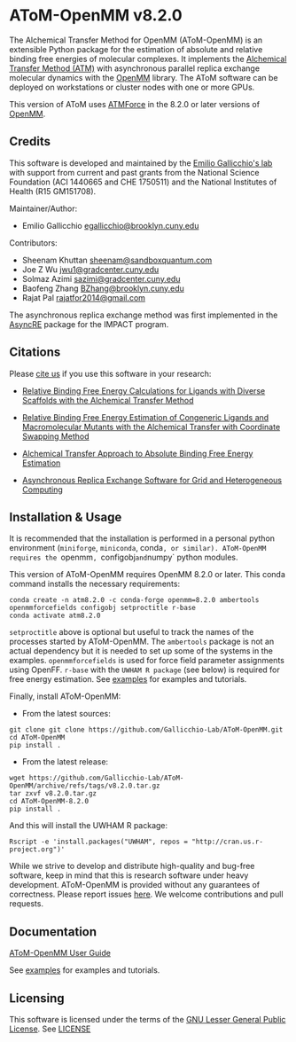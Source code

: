 AToM-OpenMM v8.2.0
====================

The Alchemical Transfer Method for OpenMM (AToM-OpenMM) is an extensible Python package for the estimation of absolute and relative binding free energies of molecular complexes. It implements the [Alchemical Transfer Method (ATM)](https://pubs.acs.org/doi/10.1021/acs.jcim.1c01129) with  asynchronous parallel replica exchange molecular dynamics with the [OpenMM](https://github.com/openmm) library. The AToM software can be deployed on workstations or cluster nodes with one or more GPUs.

This version of AToM uses [ATMForce](https://github.com/openmm/openmm/pull/4110) in the 8.2.0 or later versions of [OpenMM](https://github.com/openmm/openmm). 

Credits
-------

This software is developed and maintained by the [Emilio Gallicchio's lab](http://www.compmolbiophysbc.org) with support from current and past grants from the National Science Foundation (ACI 1440665 and CHE 1750511) and the National Institutes of Health (R15 GM151708).

Maintainer/Author:

- Emilio Gallicchio <egallicchio@brooklyn.cuny.edu>

Contributors:

- Sheenam Khuttan <sheenam@sandboxquantum.com>
- Joe Z Wu <jwu1@gradcenter.cuny.edu>
- Solmaz Azimi <sazimi@gradcenter.cuny.edu>
- Baofeng Zhang <BZhang@brooklyn.cuny.edu>
- Rajat Pal <rajatfor2014@gmail.com>

The asynchronous replica exchange method was first implemented in the [AsyncRE](https://github.com/ComputationalBiophysicsCollaborative/AsyncRE) package for the IMPACT program.

Citations
---------

Please [cite us](http://www.compmolbiophysbc.org/publications) if you use this software in your research:

- [Relative Binding Free Energy Calculations for Ligands with Diverse Scaffolds with the Alchemical Transfer Method](https://pubs.acs.org/doi/10.1021/acs.jcim.1c01129)

- [Relative Binding Free Energy Estimation of Congeneric Ligands and Macromolecular Mutants with the Alchemical Transfer with Coordinate Swapping Method](https://arxiv.org/abs/2412.19971)

- [Alchemical Transfer Approach to Absolute Binding Free Energy Estimation](https://pubs.acs.org/doi/10.1021/acs.jctc.1c00266)

- [Asynchronous Replica Exchange Software for Grid and Heterogeneous Computing](http://www.compmolbiophysbc.org/publications#asyncre_software_2015)

Installation & Usage
--------------------

It is recommended that the installation is performed in a personal python environment (`miniforge`, `miniconda`, conda`, or similar). AToM-OpenMM requires the `openmm`, `configobj` and `numpy` python modules. 

This version of AToM-OpenMM requires OpenMM 8.2.0 or later. This conda command installs the necessary requirements:
```
conda create -n atm8.2.0 -c conda-forge openmm=8.2.0 ambertools openmmforcefields configobj setproctitle r-base
conda activate atm8.2.0
```
`setproctitle` above is optional but useful to track the names of the processes started by AToM-OpenMM. The `ambertools` package is not an actual dependency but it is needed to set up some of the systems in the examples. `openmmforcefields` is used for force field parameter assignments using OpenFF. `r-base` with the `UWHAM R package` (see below) is required for free energy estimation. See [examples](examples/) for examples and tutorials.

Finally, install AToM-OpenMM:

- From the latest sources:
```
git clone git clone https://github.com/Gallicchio-Lab/AToM-OpenMM.git
cd AToM-OpenMM
pip install .
```

- From the latest release:
```
wget https://github.com/Gallicchio-Lab/AToM-OpenMM/archive/refs/tags/v8.2.0.tar.gz
tar zxvf v8.2.0.tar.gz
cd AToM-OpenMM-8.2.0
pip install .
```

And this will install the UWHAM R package:
```
Rscript -e 'install.packages("UWHAM", repos = "http://cran.us.r-project.org")' 
```

While we strive to develop and distribute high-quality and bug-free software, keep in mind that this is research software under heavy development. AToM-OpenMM is provided without any guarantees of correctness. Please report issues [here](https://github.com/Gallicchio-Lab/AToM-OpenMM/issues). We welcome contributions and pull requests.

Documentation
-------------

[AToM-OpenMM User Guide](https://www.compmolbiophysbc.org/atom-openmm)

See [examples](examples/) for examples and tutorials.

Licensing
---------

 This software is licensed under the terms of the [GNU Lesser General Public License](https://opensource.org/license/lgpl-3-0). See [LICENSE](LICENSE)

